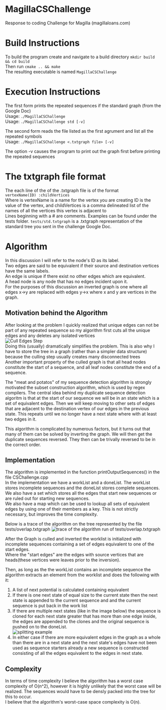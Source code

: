 # MagillaCSChallenge
Response to coding Challenge for Magilla (magillaloans.com)

# Build Instructions
To build the program create and navigate to a build directory ```mkdir build && cd build```  
Then run ```cmake .. && make```  
The resulting executable is named ```MagillaCSChallenge```

# Execution Instructions
The first form prints the repeated sequences if the standard graph (from the Google Doc)  
Usage: ```./MagillaCSChallenge```  
Usage: ```./MagillaCSChallenge std [-v]```

The second form reads the file listed as the first agrument and list all the repeated symbols  
Usage: ```./MagillaCSChallenge <.txtgraph file> [-v]```

The option -v causes the program to print out the graph first before printing the repeated sequences

# The txtgraph file format

The each line of the of the .txtgraph file is of the format  
```vertexName(ID) :childVertices```  
Where is vertexName is a name for the vertex you are creating ID is the value of the vertex, and childVertices is a comma delineated list of the names of all the vertices this vertex is adjacent to  
Lines beginning with a # are comments.  Examples can be found under the tests folder.  ```tests/std.txtgraph``` is a .txtgraph representation of the standard tree you sent in the challenge Google Doc.

# Algorithm
In this discussion I will refer to the node's ID as its label.  
Two edges are said to be equivalent if their source and destination vertices have the same labels.  
An edge is unique if there exist no other edges which are equivalent.  
A head node is any node that has no edges incident upon it.  
For the purposes of this discussion an inverted graph is one where all edges x->y are replaced with edges y->x where x and y are vertices in the graph.  

## Motivation behind the Algorithm
After looking at the problem I quickly realized that unique edges can not be part of any repeated sequence so my algorithm first cuts all the unique edges and any deletes any isolated vertices  
![Cull Edges Step](img/cull_edges.png)  
Doing this (usually) dramatically simplifies the problem.  This is also why I have to store the tree in a graph (rather than a simpler data structure) because the culling step usually creates many disconnected trees  
Another important property of the culled graph is that all head nodes constitute the start of a sequence, and all leaf nodes constitute the end of a sequence.

The "meat and potatos" of my sequence detection algorithm is strongly motivated the subset construction algorithm, which is used by regex compilers.  The central idea behind my duplicate sequence detection algoritm is that at the start of our sequence we will be in an state which is a set of equivalent edges.  Then we will keep moving to other sets of edges that are adjacent to the destination vertex of our edges in the previous state.  This repeats until we no longer have a next state where with at least two edges in it.

This algorithm is complicated by numerous factors, but it turns out that many of them can be solved by inverting the graph.  We will then get the duplicate sequences reversed.  They then can be trivally reversed to be in the correct order.

## Implementation
The algorithm is implemented in the function printOutputSequences() in the file CSChallenge.cpp  
In the implementation we have a workList and a doneList.  The workList stores incomplete sequences and the doneList stores complete sequences.  
We also have a set which stores all the edges that start new sequences or are ruled out for starting new sequences.  
We also have a map which can be used to lookup all sets of equivalent edges by using one of their members as a key.  This is not strictly necessary, but improves the time complexity.  

Below is a trace of the algorithm on the tree represented by the file tests/overlap.txtgraph
![trace of the algorithm run of tests/overlap.txtgraph](img/trace_overlap.png)

After the Graph is culled and inverted the worklist is initialized with incomplete sequences containing a set of edges equivalent to one of the start edges.  
Where the "start edges" are the edges with source vertices that are heads(these vertices were leaves prior to the inversion).


Then, as long as the the workList contains an incomplete sequence the algorithm extracts an element from the worklist and does the following with it:
1. A list of next potential is calculated containing equivalent 
2. If there is one next state of equal size to the current state then the next state is appended to the current sequence and and the current sequence is put back in the work list
3. If there are multiple next states (like in the image below) the sequence is cloned for each next state greater that has more than one edge inside, the edges are appended to the clones and the original sequence is pushed on to the doneList.  
![splitting example](img/splitting.png)
4. In either case if there are more equivalent edges in the graph as a whole than there are in a next state and the next state's edges have not been used as sequence starters already a new sequence is constructed consisting of all the edges equivalent to the edges in next state.

## Complexity
In terms of time complexity I believe the algorithm has a worst case complexity of O(n^2), however it is highly unlikely that the worst case will be realized.  The sequences would have to be densly packed into the tree for this to occur.  
I believe that the algorithm's worst-case space complexity is O(n).  
